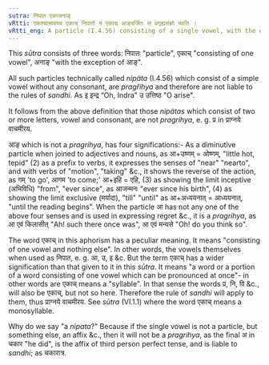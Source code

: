 ```yaml
---
sutra: निपात एकाजनाङ्
vRtti: एकश्चासावच्च एकाच् निपातो य एकाच् आङ्वर्जितः स प्रगृह्यसंज्ञो भवति ।
vRtti_eng: A particle (I.4.56) consisting of a single vowel, with the exception of the particle आङ् is a _Pragrihya_.
---
```

This _sūtra_ consists of three words: निपातः "particle", एकाच् "consisting of one vowel", अनाङ् "with the exception of आङ्".

All such particles technically called _nipäta_ (I.4.56) which consist of a simple vowel without any consonant, are _pragřihya_ and therefore are not liable to the rules of _sandhi_. As इ इन्द्र “Oh, Indra" उ उत्तिष्ठ "O arise".

It follows from the above definition that those _nipätas_ which consist of two or more letters, vowel and consonant, are not _pragrihya_, e. g. प्र in प्राग्नये वाचमीरय.

आङ् which is not a _pragrihya_, has four significations:- As a diminutive particle when joined to adjectives and nouns, as आ+उष्णम् = ओष्णम्, "little hot, tepid" (2) as a prefix to verbs, it expresses the senses of "near" "nearto", and with verbs of "motion", "taking" &c., it shows the reverse of the action, as गम् 'to go', आगम 'to come;' आ+इहि = एहि, (3) as showing the limit inceptive (अभिविधि) "from", "ever since", as आजन्मनः "ever since his birth", (4) as showing the limit exclusive (मर्यादा), "till" "until" as आ+अध्ययनात् = आध्ययनात्, "until the reading begins". When the particle आ has not any one of the above four senses and is used in expressing regret &c., it is a _pragrihya_, as आ एवं किलासीत् "Ah! such there once was", आ एवं मन्यसे "Oh! do you think so".

The word एकाच् in this aphorism has a peculiar meaning. It means "consisting of one vowel and nothing else". In other words, the vowels themselves when used as निपात, e. g. आ, उ, इ &c. But the term एकाच् has a wider signification than that given to it in this _sūtra_. It means "a word or a portion of a word consisting of one vowel which can be pronounced at once"- in other words are एकाच् means a "syllable". In that sense the words प्र, नि, वि &c., will also be एकाच्, but not so here. Therefore the rule of _sandhi_ will apply to them, thus प्राग्नये वाचमीरय. See _sūtra_ (VI.1.1) where the word एकाच् means a monosyllable.

Why do we say "a _nipata_?" Because if the single vowel is not a particle, but something else, an affix &c., then it will not be a _pragrihya_, as the final अ in चकार "he did", is the affix of third person perfect tense, and is liable to _sandhi_; as चकारात्र.
